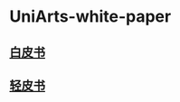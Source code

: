# UniArts-white-paper

## [白皮书](https://github.com/uni-arts-chain/UniArts-white-paper/blob/master/uniarts-white-paper.pdf)

## [轻皮书](https://github.com/uni-arts-chain/UniArts-white-paper/blob/master/uniarts-light-paper.pdf)